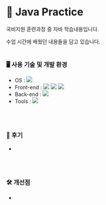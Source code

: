# 📙 Java Practice

국비지원 훈련과정 중 자바 학습내용입니다.

수업 시간에 배웠던 내용들을 담고 있습니다.
<br><br>

### 🖥 사용 기술 및 개발 환경
* OS : <img src="https://img.shields.io/badge/windows 11-0078D4?style=for-the-badge&logo=windows11&logoColor=white">
* Front-end : <img src="https://img.shields.io/badge/HTML5-E34F26?style=for-the-badge&logo=HTML5&logoColor=white"> <img src="https://img.shields.io/badge/CSS3-1572B6?style=for-the-badge&logo=CSS3&logoColor=white"> <img src="https://img.shields.io/badge/JavaScript-F7DF1E?style=for-the-badge&logo=JavaScript&logoColor=black"> 
* Back-end : <img src="https://img.shields.io/badge/Java-3776AB?style=for-the-badge&logo=Java&logoColor=white">
* Tools : <img src="https://img.shields.io/badge/Eclipse IDE-2C2255?style=for-the-badge&logo=Eclipse IDE&logoColor=white">

<br><br>

### 📝 후기
- 

<br><br>

### 🛠 개선점
- 
